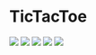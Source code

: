 # TicTacToe
![](https://tokei.rs/b1/github/Fritzist/McPluginTest)
![](https://tokei.rs/b1/github/Fritzist/McPluginTest?category=blanks)
![](https://tokei.rs/b1/github/Fritzist/McPluginTest?category=code)
![](https://tokei.rs/b1/github/Fritzist/McPluginTest?category=comments)
![](https://tokei.rs/b1/github/Fritzist/McPluginTest?category=files)